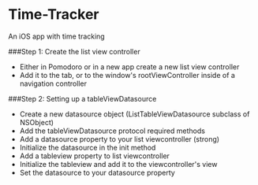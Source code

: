 Time-Tracker
============

An iOS app with time tracking

###Step 1: Create the list view controller
- Either in Pomodoro or in a new app create a new list view controller
- Add it to the tab, or to the window's rootViewController inside of a navigation controller

###Step 2: Setting up a tableViewDatasource
- Create a new datasource object (ListTableViewDatasource subclass of NSObject)
- Add the tableViewDatasource protocol required methods 
- Add a datasource property to your list viewcontroller (strong)
- Initialize the datasource in the init method
- Add a tableview property to list viewcontroller
- Initialize the tableview and add it to the viewcontroller's view
- Set the datasource to your datasource property

